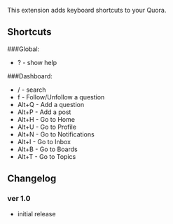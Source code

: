 This extension adds keyboard shortcuts to your Quora.

## Shortcuts 
###Global:
* ? - show help

###Dashboard:
* / - search
* f - Follow/Unfollow a question
* Alt+Q - Add a question
* Alt+P - Add a post
* Alt+H - Go to Home
* Alt+U - Go to Profile
* Alt+N - Go to Notifications
* Alt+I - Go to Inbox
* Alt+B - Go to Boards
* Alt+T - Go to Topics

## Changelog
### ver 1.0
* initial release

